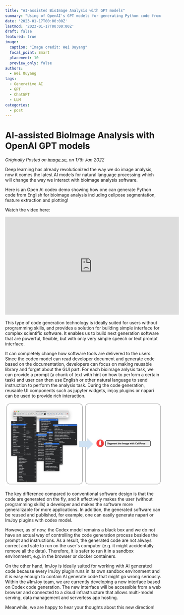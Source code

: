 ```yaml
---
title: "AI-assisted BioImage Analysis with GPT models"
summary: "Using of OpenAI's GPT models for generating Python code from natural language to assist with bioimage analysis, providing an intuitive interface for non-programmers, while also highlighting the need for running generated code in a secure environment due to potential inaccuracies and security concerns."
date: '2023-01-17T00:00:00Z'
lastmod: '2023-01-17T00:00:00Z'
draft: false
featured: true
image:
  caption: "Image credit: Wei Ouyang"
  focal_point: Smart
  placement: 10
  preview_only: false
authors:
  - Wei Ouyang
tags:
  - Generative AI
  - GPT
  - ChatGPT
  - LLM
categories:
  - post
---
```

# AI-assisted BioImage Analysis with OpenAI GPT models

*Originally Posted on [image.sc](https://forum.image.sc/t/ai-assisted-bioimage-analysis-with-openai-codex/), on 17th Jan 2022*

Deep learning has already revolutionized the way we do image analysis, now it comes the latest AI models for natural language processing which will change the way we interact with bioimage analysis software. 

Here is an Open AI codex demo showing how one can generate Python code from English for bioimage analysis including cellpose segmentation, feature extraction and plotting!

Watch the video here: 
<iframe width="560" height="315" src="https://www.youtube.com/embed/pkOp_oUybsc" title="YouTube video player" frameborder="0" allow="accelerometer; autoplay; clipboard-write; encrypted-media; gyroscope; picture-in-picture; web-share" allowfullscreen></iframe>

This type of code generation technology is ideally suited for users without programming skills, and provides a solution for building simple interface for complex scientific software. It enables us to build next generation software that are powerful, flexible, but with only very simple speech or text prompt interface. 

It can completely change how software tools are delivered to the users. Since the codex model can read developer document and generate code based on the documentation, developers can focus on making reusable library and forget about the GUI part. For each bioimage anlysis task, we can provide a prompt (a chunk of text with hint on how to perform a certain task) and user can then use English or other natural language to send instruction to perform the analysis task. During the code generation, reusable UI components such as jupyter widgets, imjoy plugins or napari can be used to provide rich interaction. 

![Software UI and Codex|690x365](featured.jpeg)

The key difference compared to conventional software design is that the code are generated on the fly, and it effectively makes the user (without programming skills) a developer and makes the software more generalizable for more applications. In addition, the generated software can be reused and published, for example, one can easily generate napari or ImJoy plugins with codex model. 

However, as of now, the Codex model remains a black box and we do not have an actual way of controlling the code generation process besides the prompt and instructions. As a result, the generated code are not always correct and safe to run on the user's computer (e.g. it might accidentally remove all the data). Therefore, it is safer to run it in a sandbox environment, e.g. in the browser or docker containers. 

On the other hand, ImJoy is ideally suited for working with AI generated code because every ImJoy plugin runs in its own sandbox environment and it is easy enough to contain AI generate code that might go wrong seriously. Within the #ImJoy team, we are currently developing a new interface based on Codex code generation. The new interface will be accessible from a web browser and connected to a cloud infrastructure that allows multi-model serving, data management and serverless app hosting. 

Meanwhile, we are happy to hear your thoughts about this new direction!
